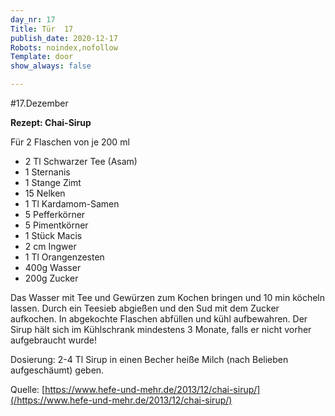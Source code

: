 ```yaml
---
day_nr: 17
Title: Tür  17
publish_date: 2020-12-17
Robots: noindex,nofollow
Template: door
show_always: false

---
```



#17.Dezember

**Rezept: Chai-Sirup**

Für 2 Flaschen von je 200 ml
- 2 Tl Schwarzer Tee (Asam) 
- 1 Sternanis 
- 1 Stange Zimt 
- 15 Nelken 
- 1 Tl Kardamom-Samen 
- 5 Pefferkörner 
- 5 Pimentkörner 
- 1 Stück Macis 
- 2 cm Ingwer 
- 1 Tl Orangenzesten 
- 400g Wasser 
- 200g Zucker 



Das Wasser mit Tee und Gewürzen zum Kochen bringen und 10 min köcheln lassen. Durch ein Teesieb abgießen und den Sud mit dem Zucker aufkochen. In abgekochte Flaschen abfüllen und kühl aufbewahren. Der Sirup hält sich im Kühlschrank mindestens 3 Monate, falls er nicht vorher aufgebraucht wurde!

Dosierung: 2-4 Tl Sirup in einen Becher heiße Milch (nach Belieben aufgeschäumt) geben.

Quelle: [https://www.hefe-und-mehr.de/2013/12/chai-sirup/](/https://www.hefe-und-mehr.de/2013/12/chai-sirup/) 